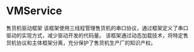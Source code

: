 # VMService
售货机驱动框架
该框架使用三线程管理售货机的串口协议，通过框架定义了串口驱动的实现方式，减少驱动开发的代码量。
该框架通过动态加载技术，将特定售货机协议和主体框架分离，充分保护了售货机生产厂的知识产权。
